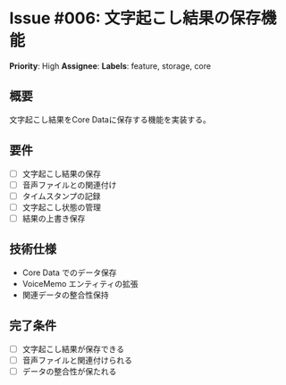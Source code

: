 # Issue #006: 文字起こし結果の保存機能
**Priority**: High
**Assignee**: 
**Labels**: feature, storage, core

## 概要
文字起こし結果をCore Dataに保存する機能を実装する。

## 要件
- [ ] 文字起こし結果の保存
- [ ] 音声ファイルとの関連付け
- [ ] タイムスタンプの記録
- [ ] 文字起こし状態の管理
- [ ] 結果の上書き保存

## 技術仕様
- Core Data でのデータ保存
- VoiceMemo エンティティの拡張
- 関連データの整合性保持

## 完了条件
- [ ] 文字起こし結果が保存できる
- [ ] 音声ファイルと関連付けられる
- [ ] データの整合性が保たれる